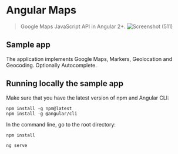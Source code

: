 # Angular Maps

> Google Maps JavaScript API in Angular 2+.
![Screenshot (511)](https://user-images.githubusercontent.com/40579537/111053037-2e690880-8469-11eb-893b-7bfe47113eed.png)


## Sample app

The application implements Google Maps, Markers, Geolocation and Geocoding. Optionally Autocomplete.

## Running locally the sample app

Make sure that you have the latest version of npm and Angular CLI:

```Shell
npm install -g npm@latest
npm install -g @angular/cli
```

In the command line, go to the root directory:

```Shell
npm install

ng serve
```
